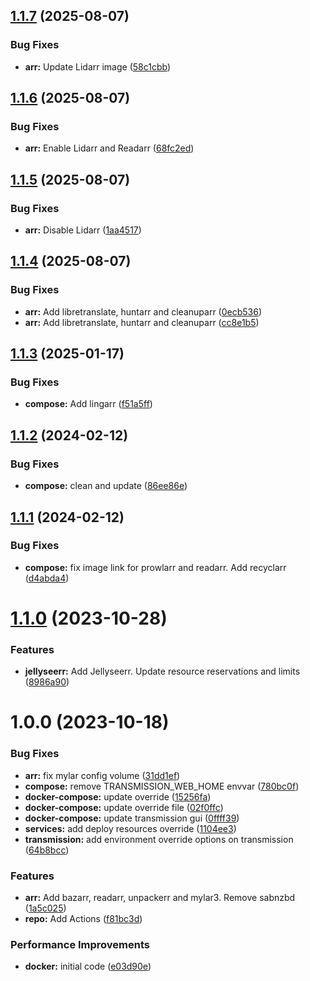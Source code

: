## [1.1.7](https://github.com/hackwish/docker-arr/compare/v1.1.6...v1.1.7) (2025-08-07)


### Bug Fixes

* **arr:** Update Lidarr image ([58c1cbb](https://github.com/hackwish/docker-arr/commit/58c1cbb6d53ea0163478d0d4d555affd7b81b880))

## [1.1.6](https://github.com/hackwish/docker-arr/compare/v1.1.5...v1.1.6) (2025-08-07)


### Bug Fixes

* **arr:** Enable Lidarr and Readarr ([68fc2ed](https://github.com/hackwish/docker-arr/commit/68fc2ed78836ec351ad662771cf1475100784775))

## [1.1.5](https://github.com/hackwish/docker-arr/compare/v1.1.4...v1.1.5) (2025-08-07)


### Bug Fixes

* **arr:** Disable Lidarr ([1aa4517](https://github.com/hackwish/docker-arr/commit/1aa45176496d06b81264bb099efbfd74846769bd))

## [1.1.4](https://github.com/hackwish/docker-arr/compare/v1.1.3...v1.1.4) (2025-08-07)


### Bug Fixes

* **arr:** Add libretranslate, huntarr and cleanuparr ([0ecb536](https://github.com/hackwish/docker-arr/commit/0ecb53601a1831d1acdbf1af5ded4a48e77d2d5c))
* **arr:** Add libretranslate, huntarr and cleanuparr ([cc8e1b5](https://github.com/hackwish/docker-arr/commit/cc8e1b55cccd9a1a6dbcbb64ba448cc9b7e03fdc))

## [1.1.3](https://github.com/hackwish/docker-arr/compare/v1.1.2...v1.1.3) (2025-01-17)


### Bug Fixes

* **compose:** Add lingarr ([f51a5ff](https://github.com/hackwish/docker-arr/commit/f51a5fffa398582dd1e4b8ccb45b4ca89e091d80))

## [1.1.2](https://github.com/hackwish/docker-arr/compare/v1.1.1...v1.1.2) (2024-02-12)


### Bug Fixes

* **compose:** clean and update ([86ee86e](https://github.com/hackwish/docker-arr/commit/86ee86e3ab2a274e6bae728a0c7c6471f154238a))

## [1.1.1](https://github.com/hackwish/docker-arr/compare/v1.1.0...v1.1.1) (2024-02-12)


### Bug Fixes

* **compose:** fix image link for prowlarr and readarr. Add recyclarr ([d4abda4](https://github.com/hackwish/docker-arr/commit/d4abda4357fe4fbe4f49c01a7ced93b8aab65fc7))

# [1.1.0](https://github.com/hackwish/docker-arr/compare/v1.0.0...v1.1.0) (2023-10-28)


### Features

* **jellyseerr:** Add Jellyseerr. Update resource reservations and limits ([8986a90](https://github.com/hackwish/docker-arr/commit/8986a901e689725372e3bacbb33ce3b9d02b6487))

# 1.0.0 (2023-10-18)


### Bug Fixes

* **arr:** fix mylar config volume ([31dd1ef](https://github.com/hackwish/docker-arr/commit/31dd1ef342006cf665922771ab857547a2d0e248))
* **compose:** remove TRANSMISSION_WEB_HOME envvar ([780bc0f](https://github.com/hackwish/docker-arr/commit/780bc0f22988145ac1a133059bb27a52882b09d1))
* **docker-compose:** update override ([15256fa](https://github.com/hackwish/docker-arr/commit/15256fa4143c4da18c42e32ff073b7f8e4cd49a2))
* **docker-compose:** update override file ([02f0ffc](https://github.com/hackwish/docker-arr/commit/02f0ffc4b74f2dadc7709bd9470252b745045789))
* **docker-compose:** update transmission gui ([0ffff39](https://github.com/hackwish/docker-arr/commit/0ffff39408e44ddd40253cdbe28ba59cf7d7bb1c))
* **services:** add deploy resources override ([1104ee3](https://github.com/hackwish/docker-arr/commit/1104ee32fffc157335ca1f91627f78c8622d5418))
* **transmission:** add environment override options on transmission ([64b8bcc](https://github.com/hackwish/docker-arr/commit/64b8bcc3c68d0574735769e97b17855c1ac04066))


### Features

* **arr:** Add bazarr, readarr, unpackerr and mylar3. Remove sabnzbd ([1a5c025](https://github.com/hackwish/docker-arr/commit/1a5c025e8936e771ed2360089cc8b2b27d724879))
* **repo:** Add Actions ([f81bc3d](https://github.com/hackwish/docker-arr/commit/f81bc3d9fd81fc5be6a2934c44b887e76105d057))


### Performance Improvements

* **docker:** initial code ([e03d90e](https://github.com/hackwish/docker-arr/commit/e03d90e8df41f2cb9196f1e37f5f6a8ab10ccc2c))
